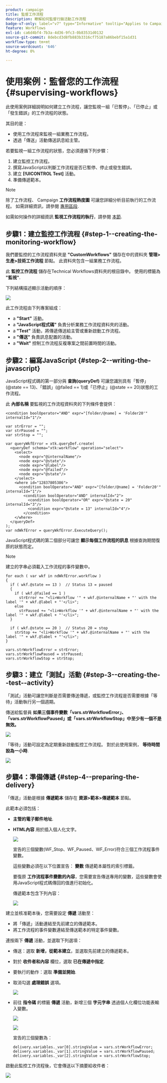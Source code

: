 ```yaml
---
product: campaign
title: 監督工作流程
description: 瞭解如何監督行銷活動工作流程
badge-v7-only: label="v7" type="Informative" tooltip="Applies to Campaign Classic v7 only"
feature: Workflows
exl-id: ca6d4bf4-7b3a-4d36-9fc3-0b83531d0132
source-git-commit: 8debcd3d8fb883b3316cf75187a86bebf15a1d31
workflow-type: tm+mt
source-wordcount: '646'
ht-degree: 0%

---
```


# 使用案例：監督您的工作流程{#supervising-workflows}



此使用案例詳細說明如何建立工作流程，讓您監視一組「已暫停」、「已停止」或「發生錯誤」的工作流程的狀態。

其目的是：

* 使用工作流程來監視一組業務工作流程。
* 透過「傳送」活動傳送訊息給主管。

若要監視一組工作流程的狀態，您必須遵循下列步驟：

1. 建立監控工作流程。
1. 撰寫JavaScript以判斷工作流程是否已暫停、停止或發生錯誤。
1. 建立 **[!UICONTROL Test]** 活動。
1. 準備傳遞範本。

>[!NOTE]
>
>除了工作流程、 Campaign **工作流程熱度圖** 可讓您詳細分析目前執行的工作流程。 如需詳細資訊，請參閱 [專用區段](heatmap.md).
>
>如需如何操作的詳細資訊 **監視工作流程的執行**，請參閱 [本節](monitoring-workflow-execution.md).

## 步驟1：建立監控工作流程 {#step-1--creating-the-monitoring-workflow}

我們要監控的工作流程資料夾是 **&quot;CustomWorkflows&quot;** 儲存在中的資料夾 **管理>生產>技術工作流程** 節點。 此資料夾包含一組業務工作流程。

此 **監控工作流程** 儲存在Technical Workflows資料夾的根目錄中。 使用的標籤為 **&quot;監視&quot;**.

下列結構描述顯示活動的順序：

![](assets/uc_monitoring_workflow_overview.png)

此工作流程由下列專案組成：

* a **&quot;Start&quot;** 活動。
* a **&quot;JavaScript程式碼&quot;** 負責分析業務工作流程資料夾的活動。
* a **&quot;Test&quot;** 活動，將傳遞傳送給主管或重新啟動工作流程。
* a **&quot;傳送&quot;** 負責訊息配置的活動。
* a **&quot;Wait&quot;** 控制工作流程反複專案之間前置時間的活動。

## 步驟2：編寫JavaScript {#step-2--writing-the-javascript}

JavaScript程式碼的第一部分與 **查詢(queryDef)** 可讓您識別具有「暫停」(@state == 13)、「錯誤」(@failed == 1)或「已停止」(@state == 20)狀態的工作流程。

此 **內部名稱** 要監視的工作流程資料夾的下列條件會提供：

```
<condition boolOperator="AND" expr="[folder/@name] = 'Folder20'" internalId="1"/>
```

```
var strError = "";
var strPaused = "";
var strStop = "";

var queryWkfError = xtk.queryDef.create(
  <queryDef schema="xtk:workflow" operation="select">
    <select>
      <node expr="@internalName"/>
      <node expr="@state"/>
      <node expr="@label"/>
      <node expr="@failed"/>
      <node expr="@state"/>   
    </select>
    <where id="12837805386">
      <condition boolOperator="AND" expr="[folder/@name] = 'Folder20'" internalId="1"/>
        <condition boolOperator="AND" internalId="2">
          <condition boolOperator="OR" expr="@state = 20" internalId="3"/>
          <condition expr="@state = 13" internalId="4"/>
        </condition>  
    </where>
  </queryDef>
);
var ndWkfError = queryWkfError.ExecuteQuery(); 
```

JavaScript程式碼的第二個部分可讓您 **顯示每個工作流程的訊息** 根據查詢期間復原的狀態而定。

>[!NOTE]
>
>建立的字串必須載入工作流程的事件變數中。

```
for each ( var wkf in ndWkfError.workflow ) 
{
  if ( wkf.@state == 13 )  // Status 13 = paused
  {
    if ( wkf.@failed == 1 )
      strError += "<li>Workflow '" + wkf.@internalName + "' with the label '" + wkf.@label + "'</li>";
    else
      strPaused += "<li>Workflow '" + wkf.@internalName + "' with the label '" + wkf.@label + "'</li>";
  }
  
  if ( wkf.@state == 20 )  // Status 20 = stop
    strStop += "<li>Workflow '" + wkf.@internalName + "' with the label '" + wkf.@label + "'</li>";
}

vars.strWorkflowError = strError;
vars.strWorkflowPaused = strPaused;
vars.strWorkflowStop = strStop;
```

## 步驟3：建立「測試」活動 {#step-3--creating-the--test--activity}

「測試」活動可讓您判斷是否需要傳送傳遞，或監控工作流程是否需要根據「等待」活動執行另一個週期。

傳送給監督員 **如果三個事件變數「vars.strWorkflowError」、「vars.strWorkflowPaused」或「vars.strWorkflowStop」中至少有一個不是無效。**

![](assets/uc_monitoring_workflow_test.png)

「等待」活動可設定為定期重新啟動監控工作流程。 對於此使用案例， **等待時間設為一小時**.

![](assets/uc_monitoring_workflow_attente.png)

## 步驟4：準備傳遞 {#step-4--preparing-the-delivery}

「傳送」活動是根據 **傳遞範本** 儲存在 **資源>範本>傳遞範本** 節點。

此範本必須包括：

* **主管的電子郵件地址**.
* **HTML內容** 用於插入個人化文字。

   ![](assets/uc_monitoring_workflow_variables_diffusion.png)

   宣告的三個變數(WF_Stop、WF_Paused、WF_Error)符合三個工作流程事件變數。

   這些變數必須在以下位置宣告： **變數** 傳遞範本屬性的索引標籤。

   要復原 **工作流程事件變數的內容**，您需要宣告傳送專用的變數，這些變數會使用JavaScript程式碼傳回的值進行初始化。

   傳遞範本包含下列內容：

   ![](assets/uc_monitoring_workflow_model_diffusion.png)

建立並核准範本後，您需要設定 **傳遞** 活動至：

* 將「傳遞」活動連結至先前建立的傳遞範本。
* 將工作流程的事件變數連結至傳送範本的特定事件變數。

連按兩下 **傳遞** 活動，並選取下列選項：

* 傳送：選取 **新增，從範本建立**，並選取先前建立的傳遞範本。
* 對於 **收件者和內容** 欄位，選取 **已在傳遞中指定**.
* 要執行的動作：選取 **準備並開始**.
* 取消勾選 **處理錯誤** 選項。

   ![](assets/uc_monitoring_workflow_optionmodel.png)

* 前往 **指令碼** 的標籤 **傳遞** 活動，新增三個 **字元字串** 透過個人化欄位功能表輸入變數。

   ![](assets/uc_monitoring_workflow_selectlinkvariables.png)

   ![](assets/uc_monitoring_workflow_linkvariables.png)

   宣告的三個變數為：

   ```
   delivery.variables._var[0].stringValue = vars.strWorkflowError;
   delivery.variables._var[1].stringValue = vars.strWorkflowPaused;
   delivery.variables._var[2].stringValue = vars.strWorkflowStop; 
   ```

啟動此監控工作流程後，它會傳送以下摘要給收件者：

![](assets/uc_monitoring_workflow_mailfinal.png)
